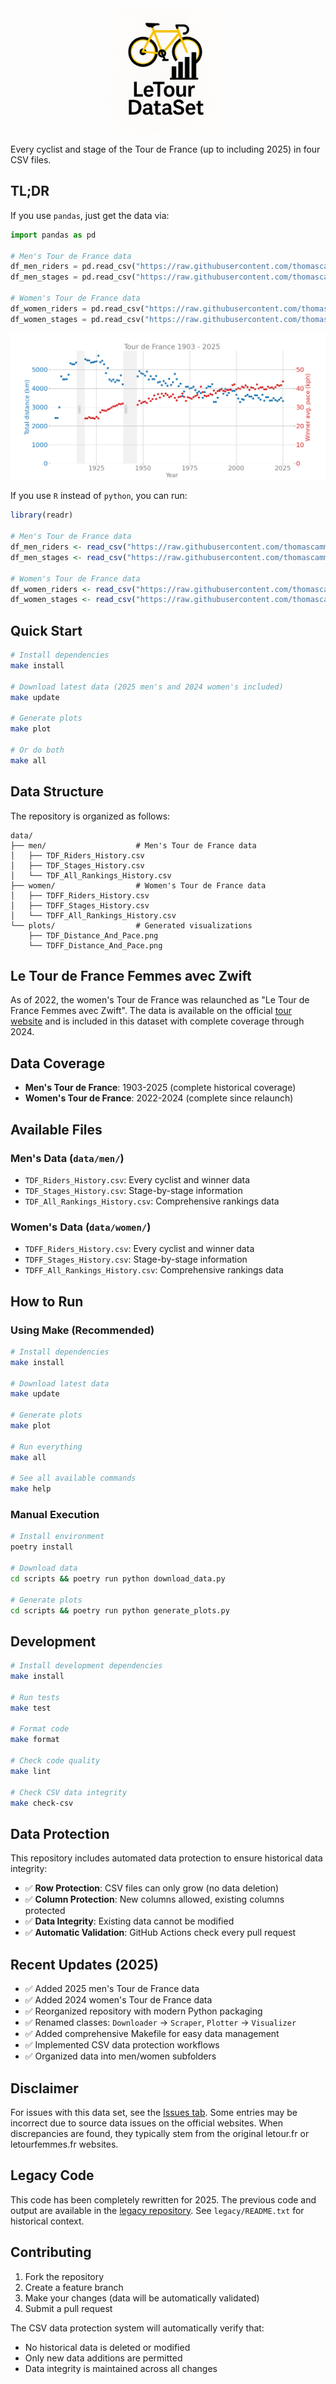 <div align="center">
  <img src="logo.png" alt="Le Tour de France Data Set Logo" width="200"/>
</div>


Every cyclist and stage of the Tour de France (up to including 2025) in four CSV files.

## TL;DR

If you use `pandas`, just get the data via:

```python
import pandas as pd

# Men's Tour de France data
df_men_riders = pd.read_csv("https://raw.githubusercontent.com/thomascamminady/LeTourDataSet/master/data/men/TDF_Riders_History.csv")
df_men_stages = pd.read_csv("https://raw.githubusercontent.com/thomascamminady/LeTourDataSet/master/data/men/TDF_Stages_History.csv")

# Women's Tour de France data
df_women_riders = pd.read_csv("https://raw.githubusercontent.com/thomascamminady/LeTourDataSet/master/data/women/TDFF_Riders_History.csv")
df_women_stages = pd.read_csv("https://raw.githubusercontent.com/thomascamminady/LeTourDataSet/master/data/women/TDFF_Stages_History.csv")
```

![Distance and winner average pace](https://raw.githubusercontent.com/thomascamminady/LeTourDataSet/master/data/plots/TDF_Distance_And_Pace.png)


If you use `R` instead of `python`, you can run:

```R
library(readr)

# Men's Tour de France data
df_men_riders <- read_csv("https://raw.githubusercontent.com/thomascamminady/LeTourDataSet/master/data/men/TDF_Riders_History.csv")
df_men_stages <- read_csv("https://raw.githubusercontent.com/thomascamminady/LeTourDataSet/master/data/men/TDF_Stages_History.csv")

# Women's Tour de France data
df_women_riders <- read_csv("https://raw.githubusercontent.com/thomascamminady/LeTourDataSet/master/data/women/TDFF_Riders_History.csv")
df_women_stages <- read_csv("https://raw.githubusercontent.com/thomascamminady/LeTourDataSet/master/data/women/TDFF_Stages_History.csv")
```

## Quick Start

```bash
# Install dependencies
make install

# Download latest data (2025 men's and 2024 women's included)
make update

# Generate plots
make plot

# Or do both
make all
```

## Data Structure

The repository is organized as follows:

```
data/
├── men/                    # Men's Tour de France data
│   ├── TDF_Riders_History.csv
│   ├── TDF_Stages_History.csv
│   └── TDF_All_Rankings_History.csv
├── women/                  # Women's Tour de France data
│   ├── TDFF_Riders_History.csv
│   ├── TDFF_Stages_History.csv
│   └── TDFF_All_Rankings_History.csv
└── plots/                  # Generated visualizations
    ├── TDF_Distance_And_Pace.png
    └── TDFF_Distance_And_Pace.png
```

## Le Tour de France Femmes avec Zwift

As of 2022, the women's Tour de France was relaunched as "Le Tour de France Femmes avec Zwift". The data is available on the official [tour website](https://www.letourfemmes.fr/en) and is included in this dataset with complete coverage through 2024.

## Data Coverage

-   **Men's Tour de France**: 1903-2025 (complete historical coverage)
-   **Women's Tour de France**: 2022-2024 (complete since relaunch)

## Available Files

### Men's Data (`data/men/`)

-   `TDF_Riders_History.csv`: Every cyclist and winner data
-   `TDF_Stages_History.csv`: Stage-by-stage information
-   `TDF_All_Rankings_History.csv`: Comprehensive rankings data

### Women's Data (`data/women/`)

-   `TDFF_Riders_History.csv`: Every cyclist and winner data
-   `TDFF_Stages_History.csv`: Stage-by-stage information
-   `TDFF_All_Rankings_History.csv`: Comprehensive rankings data

## How to Run

### Using Make (Recommended)

```bash
# Install dependencies
make install

# Download latest data
make update

# Generate plots
make plot

# Run everything
make all

# See all available commands
make help
```

### Manual Execution

```bash
# Install environment
poetry install

# Download data
cd scripts && poetry run python download_data.py

# Generate plots
cd scripts && poetry run python generate_plots.py
```

## Development

```bash
# Install development dependencies
make install

# Run tests
make test

# Format code
make format

# Check code quality
make lint

# Check CSV data integrity
make check-csv
```

## Data Protection

This repository includes automated data protection to ensure historical data integrity:

-   ✅ **Row Protection**: CSV files can only grow (no data deletion)
-   ✅ **Column Protection**: New columns allowed, existing columns protected
-   ✅ **Data Integrity**: Existing data cannot be modified
-   ✅ **Automatic Validation**: GitHub Actions check every pull request

## Recent Updates (2025)

-   ✅ Added 2025 men's Tour de France data
-   ✅ Added 2024 women's Tour de France data
-   ✅ Reorganized repository with modern Python packaging
-   ✅ Renamed classes: `Downloader` → `Scraper`, `Plotter` → `Visualizer`
-   ✅ Added comprehensive Makefile for easy data management
-   ✅ Implemented CSV data protection workflows
-   ✅ Organized data into men/women subfolders

## Disclaimer

For issues with this data set, see the [Issues tab](https://github.com/thomascamminady/LeTourDataSet/issues). Some entries may be incorrect due to source data issues on the official websites. When discrepancies are found, they typically stem from the original letour.fr or letourfemmes.fr websites.

## Legacy Code

This code has been completely rewritten for 2025. The previous code and output are available in the [legacy repository](https://github.com/thomascamminady/LeTourDataSetLegacy). See `legacy/README.txt` for historical context.

## Contributing

1. Fork the repository
2. Create a feature branch
3. Make your changes (data will be automatically validated)
4. Submit a pull request

The CSV data protection system will automatically verify that:

-   No historical data is deleted or modified
-   Only new data additions are permitted
-   Data integrity is maintained across all changes
